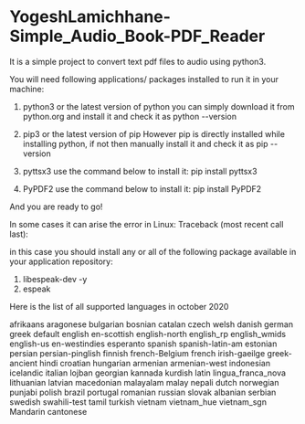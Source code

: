 # YogeshLamichhane-Simple_Audio_Book-PDF_Reader
It is a simple project to convert text pdf files to audio using python3.

You will need following applications/ packages installed to run it in your machine:
1. python3 or the latest version of python
you can simply download it from python.org and install it and check it as
python --version

2. pip3 or the latest version of pip
However pip is directly installed while installing python, if not then manually install it and check it as
pip --version

3. pyttsx3
use the command below to install it:
pip install pyttsx3

4. PyPDF2
use the command below to install it:
pip install PyPDF2

And you are ready to go!

In some cases it can arise the error in Linux: Traceback (most recent call last):

in this case you should install any or all of the following package available in your application repository:
1. libespeak-dev -y
2. espeak

Here is the list of all supported languages in october 2020

afrikaans
aragonese
bulgarian
bosnian
catalan
czech
welsh
danish
german
greek
default
english
en-scottish
english-north
english_rp
english_wmids
english-us
en-westindies
esperanto
spanish
spanish-latin-am
estonian
persian
persian-pinglish
finnish
french-Belgium
french
irish-gaeilge
greek-ancient
hindi
croatian
hungarian
armenian
armenian-west
indonesian
icelandic
italian
lojban
georgian
kannada
kurdish
latin
lingua_franca_nova
lithuanian
latvian
macedonian
malayalam
malay
nepali
dutch
norwegian
punjabi
polish
brazil
portugal
romanian
russian
slovak
albanian
serbian
swedish
swahili-test
tamil
turkish
vietnam
vietnam_hue
vietnam_sgn
Mandarin
cantonese
